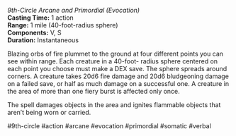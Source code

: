 *9th-Circle Arcane and Primordial (Evocation)*    
**Casting Time:** 1 action    
**Range:** 1 mile (40-foot-radius sphere)  
**Components:** V, S  
**Duration:** Instantaneous

Blazing orbs of fire plummet to the ground at four different points you can see within range. Each creature in a 40-foot- radius sphere centered on each point you choose must make a DEX save. The sphere spreads around corners. A creature takes 20d6 fire damage and 20d6 bludgeoning damage on a failed save, or half as much damage on a successful one. A creature in the area of more than one fiery burst is affected only once.

The spell damages objects in the area and ignites flammable objects that aren’t being worn or carried.

#9th-circle #action #arcane #evocation #primordial #somatic #verbal

